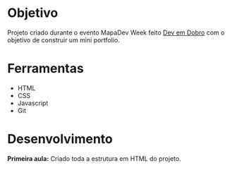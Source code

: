 # Objetivo

Projeto criado durante o evento MapaDev Week feito [Dev em Dobro](https://www.youtube.com/c/DevemDobro/featured) com o objetivo de construir um mini portfolio.

# Ferramentas

* HTML
* CSS
* Javascript
* Git

# Desenvolvimento

**Primeira aula:** Criado toda a estrutura em HTML do projeto.
